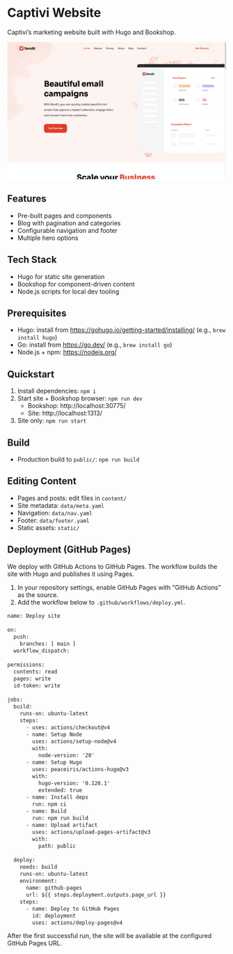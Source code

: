 # Captivi Website

Captivi’s marketing website built with Hugo and Bookshop.

![Site screenshot](static/images/_screenshot.png)

## Features

- Pre-built pages and components
- Blog with pagination and categories
- Configurable navigation and footer
- Multiple hero options

## Tech Stack

- Hugo for static site generation
- Bookshop for component-driven content
- Node.js scripts for local dev tooling

## Prerequisites

- Hugo: install from https://gohugo.io/getting-started/installing/ (e.g., `brew install hugo`)
- Go: install from https://go.dev/ (e.g., `brew install go`)
- Node.js + npm: https://nodejs.org/

## Quickstart

1. Install dependencies: `npm i`
2. Start site + Bookshop browser: `npm run dev`
   - Bookshop: http://localhost:30775/
   - Site: http://localhost:1313/
3. Site only: `npm run start`

## Build

- Production build to `public/`: `npm run build`

## Editing Content

- Pages and posts: edit files in `content/`
- Site metadata: `data/meta.yaml`
- Navigation: `data/nav.yaml`
- Footer: `data/footer.yaml`
- Static assets: `static/`

## Deployment (GitHub Pages)

We deploy with GitHub Actions to GitHub Pages. The workflow builds the site with Hugo and publishes it using Pages.

1. In your repository settings, enable GitHub Pages with "GitHub Actions" as the source.
2. Add the workflow below to `.github/workflows/deploy.yml`.

```
name: Deploy site

on:
  push:
    branches: [ main ]
  workflow_dispatch:

permissions:
  contents: read
  pages: write
  id-token: write

jobs:
  build:
    runs-on: ubuntu-latest
    steps:
      - uses: actions/checkout@v4
      - name: Setup Node
        uses: actions/setup-node@v4
        with:
          node-version: '20'
      - name: Setup Hugo
        uses: peaceiris/actions-hugo@v3
        with:
          hugo-version: '0.128.1'
          extended: true
      - name: Install deps
        run: npm ci
      - name: Build
        run: npm run build
      - name: Upload artifact
        uses: actions/upload-pages-artifact@v3
        with:
          path: public

  deploy:
    needs: build
    runs-on: ubuntu-latest
    environment:
      name: github-pages
      url: ${{ steps.deployment.outputs.page_url }}
    steps:
      - name: Deploy to GitHub Pages
        id: deployment
        uses: actions/deploy-pages@v4
```

After the first successful run, the site will be available at the configured GitHub Pages URL.
